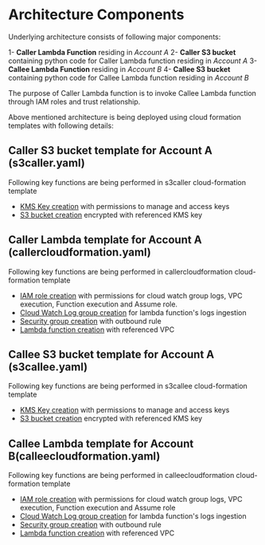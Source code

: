 # Architecture Components

Underlying architecture consists of following major components:

1- **Caller Lambda Function** residing in *Account A*
2- **Caller S3 bucket** containing python code for Caller Lambda function residing in *Account A*
3- **Callee Lambda Function** residing in *Account B*
4- **Callee S3 bucket** containing python code for Callee Lambda function residing in *Account B*

The purpose of Caller Lambda function is to invoke Callee Lambda function through IAM roles and trust relationship. 

Above mentioned architecture is being deployed using cloud formation templates with following details:

Caller S3 bucket template for Account A (s3caller.yaml)
-------------------------------------------------------------------------------------------
Following key functions are being performed in s3caller cloud-formation template

 - [KMS Key creation](https://docs.aws.amazon.com/AWSCloudFormation/latest/UserGuide/aws-resource-kms-key.html) with permissions to manage and access keys
 - [S3 bucket creation](https://docs.aws.amazon.com/AWSCloudFormation/latest/UserGuide/aws-properties-s3-bucket.html) encrypted with referenced KMS key

Caller Lambda template for Account A (callercloudformation.yaml)
-------------------------------------------------------------------------------------------
Following key functions are being performed in callercloudformation cloud-formation template

 - [IAM role creation](https://docs.aws.amazon.com/AWSCloudFormation/latest/UserGuide/aws-resource-iam-role.html) with permissions for cloud watch group logs, VPC   
   execution, Function execution and Assume role.  
 - [Cloud Watch Log group creation](https://docs.aws.amazon.com/AWSCloudFormation/latest/UserGuide/aws-resource-logs-loggroup.html) for lambda function's logs ingestion
 - [Security group creation](https://docs.aws.amazon.com/AWSCloudFormation/latest/UserGuide/aws-properties-ec2-security-group.html) with outbound rule
 - [Lambda function creation](https://docs.aws.amazon.com/AWSCloudFormation/latest/UserGuide/aws-resource-lambda-function.html) with referenced
   VPC

Callee S3 bucket template for Account A (s3callee.yaml)
-------------------------------------------------------------------------------------------
Following key functions are being performed in s3callee cloud-formation template

 - [KMS Key creation](https://docs.aws.amazon.com/AWSCloudFormation/latest/UserGuide/aws-resource-kms-key.html) with permissions to manage and access keys
 - [S3 bucket creation](https://docs.aws.amazon.com/AWSCloudFormation/latest/UserGuide/aws-properties-s3-bucket.html) encrypted with referenced KMS key

Callee Lambda template for Account B(calleecloudformation.yaml)
-------------------------------------------------------------------------------------------
Following key functions are being performed in calleecloudformation cloud-formation template

 - [IAM role creation](https://docs.aws.amazon.com/AWSCloudFormation/latest/UserGuide/aws-resource-iam-role.html) with permissions for cloud watch group logs, VPC   
   execution, Function execution and Assume role
 - [Cloud Watch Log group creation](https://docs.aws.amazon.com/AWSCloudFormation/latest/UserGuide/aws-resource-logs-loggroup.html) for lambda function's logs ingestion
 - [Security group creation](https://docs.aws.amazon.com/AWSCloudFormation/latest/UserGuide/aws-properties-ec2-security-group.html) with outbound rule
 - [Lambda function creation](https://docs.aws.amazon.com/AWSCloudFormation/latest/UserGuide/aws-resource-lambda-function.html) with referenced VPC
